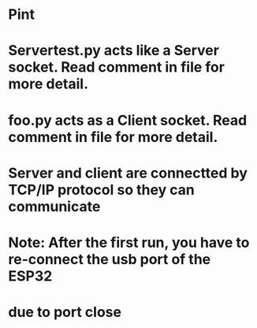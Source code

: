 # Pint
#
# <p>Servertest.py acts like a Server socket. Read comment in file for more detail.
# foo.py acts as a Client socket. Read comment in file for more detail.
# Server and client are connectted by TCP/IP protocol so they can communicate
 # </p>
#
# <p>Note: After the first run, you have to re-connect the usb port of the ESP32
# due to port close</p>
